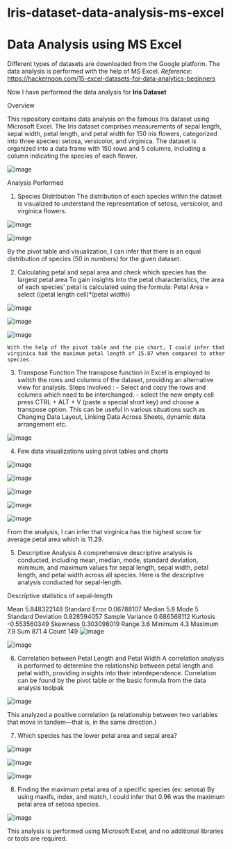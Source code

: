 # Iris-dataset-data-analysis-ms-excel

# Data Analysis using MS Excel
Different types of datasets are downloaded from the Google platform. The data analysis is performed with the help of MS Excel. 
_Reference_: https://hackernoon.com/15-excel-datasets-for-data-analytics-beginners 

Now I have performed the data analysis for **Iris Dataset**
 
Overview

This repository contains data analysis on the famous Iris dataset using Microsoft Excel. The Iris dataset comprises measurements of sepal length, sepal width, petal length, and petal width for 150 iris flowers, categorized into three species: setosa, versicolor, and virginica. The dataset is organized into a data frame with 150 rows and 5 columns, including a column indicating the species of each flower.

![image](https://github.com/sahanavenkatesh242/Iris-dataset-data-analysis-ms-excel/assets/157820520/ab756306-e165-46ee-bcec-2d176b899878)


Analysis Performed

1. Species Distribution
   The distribution of each species within the dataset is visualized to understand the representation of setosa, versicolor, and virginica flowers.

![image](https://github.com/sahanavenkatesh242/Iris-dataset-data-analysis-ms-excel/assets/157820520/19bf4b43-7b5e-476e-a0d5-196dbbed4c1f)

![image](https://github.com/sahanavenkatesh242/Iris-dataset-data-analysis-ms-excel/assets/157820520/9cee6092-d45b-4bb6-9598-ce1dced9c4a7)

By the pivot table and visualization, I can infer that there is an equal distribution of species (50 in numbers) for the given dataset.

2. Calculating petal and sepal area and check which species has the largest petal area
   To gain insights into the petal characteristics, the area of each species' petal is calculated using the formula:
   Petal Area = select ((petal length cell)*(petal width))

![image](https://github.com/sahanavenkatesh242/Iris-dataset-data-analysis-ms-excel/assets/157820520/cae98b37-1cf8-4de4-8992-b9ed465fde4d)

![image](https://github.com/sahanavenkatesh242/Iris-dataset-data-analysis-ms-excel/assets/157820520/4eaddeb9-8268-4665-b914-5f52afdb3801)

![image](https://github.com/sahanavenkatesh242/Iris-dataset-data-analysis-ms-excel/assets/157820520/e1360d92-b955-4751-b96d-400623f6d66b)

    With the help of the pivot table and the pie chart, I could infer that virginica had the maximum petal length of 15.87 when compared to other species.

3. Transpose Function
  The transpose function in Excel is employed to switch the rows and columns of the dataset, providing an alternative view for analysis.
        Steps involved :
           - Select and copy the rows and columns which need to be interchanged.
           - select the new empty cell press CTRL + ALT + V (paste a special short key) and choose a transpose option.
     This can be useful in various situations such as Changing Data Layout, Linking Data Across Sheets, dynamic data arrangement etc.

  ![image](https://github.com/sahanavenkatesh242/Iris-dataset-data-analysis-ms-excel/assets/157820520/70cd1f7e-1d09-45a9-83da-26e4f6901b56)


4. Few data visualizations using pivot tables and charts 

![image](https://github.com/sahanavenkatesh242/Iris-dataset-data-analysis-ms-excel/assets/157820520/c9bf4808-5458-438a-b62e-9670ed53e4d4)

![image](https://github.com/sahanavenkatesh242/Iris-dataset-data-analysis-ms-excel/assets/157820520/d3f8f76b-d2de-4049-b43a-1c2430202cd9)

![image](https://github.com/sahanavenkatesh242/Iris-dataset-data-analysis-ms-excel/assets/157820520/2af0c3f9-8d22-45b1-b9cf-90922f31476d)

![image](https://github.com/sahanavenkatesh242/Iris-dataset-data-analysis-ms-excel/assets/157820520/544f9b20-3a7b-495e-85f6-3cdb3f13366e)

![image](https://github.com/sahanavenkatesh242/Iris-dataset-data-analysis-ms-excel/assets/157820520/99c3b427-d5b5-4dc0-8307-7620580b5b73)

From the analysis, I can infer that virginica has the highest score for average petal area which is 11.29.

5. Descriptive Analysis
A comprehensive descriptive analysis is conducted, including mean, median, mode, standard deviation, minimum, and maximum values for sepal length, sepal width, petal length, and petal width across all species.
Here is the descriptive analysis conducted for sepal-length. 

Descriptive statistics of sepal-length	
	
Mean	5.848322148
Standard Error	0.06788107
Median	5.8
Mode	5
Standard Deviation	0.828594057
Sample Variance	0.686568112
Kurtosis	-0.553560349
Skewness	0.303098019
Range	3.6
Minimum	4.3
Maximum	7.9
Sum	871.4
Count	149
![image](https://github.com/sahanavenkatesh242/Iris-dataset-data-analysis-ms-excel/assets/157820520/1e92cce6-f730-42b6-938e-08482709907b)

![image](https://github.com/sahanavenkatesh242/Iris-dataset-data-analysis-ms-excel/assets/157820520/66bbfc06-2707-4676-8cc4-feddf9af7906)

6. Correlation between Petal Length and Petal Width
A correlation analysis is performed to determine the relationship between petal length and petal width, providing insights into their interdependence.
Correlation can be found by the pivot table or the basic formula from the data analysis toolpak

![image](https://github.com/sahanavenkatesh242/Iris-dataset-data-analysis-ms-excel/assets/157820520/cb0f9a53-6898-48a9-bb89-5fddf6246797)

This analyzed a positive correlation (a relationship between two variables that move in tandem—that is, in the same direction.)
  
7. Which species has the lower petal area and sepal area?

![image](https://github.com/sahanavenkatesh242/Iris-dataset-data-analysis-ms-excel/assets/157820520/910ea0de-f551-48a7-90c4-3f6b8a5b0af4)

![image](https://github.com/sahanavenkatesh242/Iris-dataset-data-analysis-ms-excel/assets/157820520/c5536762-8524-4b1b-ab6b-444a5ccce264)
  
![image](https://github.com/sahanavenkatesh242/Iris-dataset-data-analysis-ms-excel/assets/157820520/bcfed74f-0fd6-40b5-bf37-2ebfda866b8f)
 

8. Finding the maximum petal area of a specific species (ex: setosa)
By using maxifs, index, and match, I could infer that 0.96 was the maximum petal area of setosa species.

![image](https://github.com/sahanavenkatesh242/Iris-dataset-data-analysis-ms-excel/assets/157820520/216317b2-ea25-4e61-922f-e2ebae7bdf11)

  
This analysis is performed using Microsoft Excel, and no additional libraries or tools are required. 
